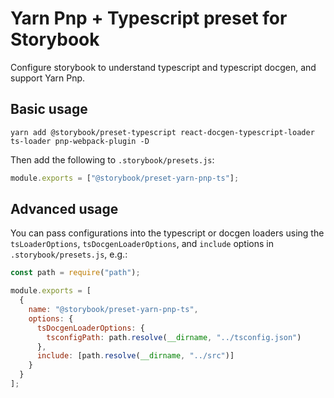 # Yarn Pnp + Typescript preset for Storybook

Configure storybook to understand typescript and typescript docgen, and support Yarn Pnp.

## Basic usage

```
yarn add @storybook/preset-typescript react-docgen-typescript-loader ts-loader pnp-webpack-plugin -D
```

Then add the following to `.storybook/presets.js`:

```js
module.exports = ["@storybook/preset-yarn-pnp-ts"];
```

## Advanced usage

You can pass configurations into the typescript or docgen loaders using the `tsLoaderOptions`, `tsDocgenLoaderOptions`, and `include` options in `.storybook/presets.js`, e.g.:

```js
const path = require("path");

module.exports = [
  {
    name: "@storybook/preset-yarn-pnp-ts",
    options: {
      tsDocgenLoaderOptions: {
        tsconfigPath: path.resolve(__dirname, "../tsconfig.json")
      },
      include: [path.resolve(__dirname, "../src")]
    }
  }
];
```

